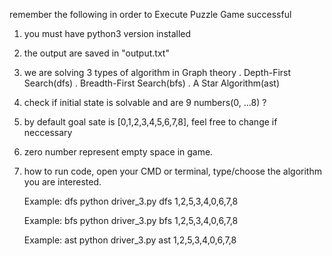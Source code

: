 remember the following in order to Execute Puzzle Game successful

1. you must have python3 version installed

2. the output are saved in "output.txt"

3. we are solving 3 types of algorithm in Graph theory 
	. Depth-First Search(dfs)
	. Breadth-First Search(bfs)
	. A Star Algorithm(ast)

4. check if initial state is solvable and are 9 numbers(0, ...8) ?

5. by default goal sate is [0,1,2,3,4,5,6,7,8], feel free to change if neccessary

6. zero number represent empty space in game.

7. how to run code, open your CMD or terminal, type/choose the algorithm you are interested.
	
	Example: dfs
	python driver_3.py dfs 1,2,5,3,4,0,6,7,8

	Example: bfs
	python driver_3.py bfs 1,2,5,3,4,0,6,7,8

	Example: ast
	python driver_3.py ast 1,2,5,3,4,0,6,7,8